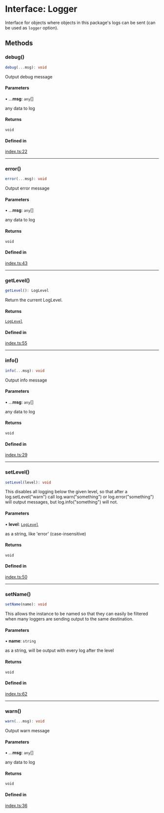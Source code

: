 # Interface: Logger

Interface for objects where objects in this package's logs can be sent (can be used as `logger` option).

## Methods

### debug()

```ts
debug(...msg): void
```

Output debug message

#### Parameters

• ...**msg**: `any`[]

any data to log

#### Returns

`void`

#### Defined in

[index.ts:22](https://github.com/slackapi/node-slack-sdk/blob/main/packages/logger/src/index.ts#L22)

***

### error()

```ts
error(...msg): void
```

Output error message

#### Parameters

• ...**msg**: `any`[]

any data to log

#### Returns

`void`

#### Defined in

[index.ts:43](https://github.com/slackapi/node-slack-sdk/blob/main/packages/logger/src/index.ts#L43)

***

### getLevel()

```ts
getLevel(): LogLevel
```

Return the current LogLevel.

#### Returns

[`LogLevel`](Enumeration.LogLevel.md)

#### Defined in

[index.ts:55](https://github.com/slackapi/node-slack-sdk/blob/main/packages/logger/src/index.ts#L55)

***

### info()

```ts
info(...msg): void
```

Output info message

#### Parameters

• ...**msg**: `any`[]

any data to log

#### Returns

`void`

#### Defined in

[index.ts:29](https://github.com/slackapi/node-slack-sdk/blob/main/packages/logger/src/index.ts#L29)

***

### setLevel()

```ts
setLevel(level): void
```

This disables all logging below the given level, so that after a log.setLevel("warn") call log.warn("something")
or log.error("something") will output messages, but log.info("something") will not.

#### Parameters

• **level**: [`LogLevel`](Enumeration.LogLevel.md)

as a string, like 'error' (case-insensitive)

#### Returns

`void`

#### Defined in

[index.ts:50](https://github.com/slackapi/node-slack-sdk/blob/main/packages/logger/src/index.ts#L50)

***

### setName()

```ts
setName(name): void
```

This allows the instance to be named so that they can easily be filtered when many loggers are sending output
to the same destination.

#### Parameters

• **name**: `string`

as a string, will be output with every log after the level

#### Returns

`void`

#### Defined in

[index.ts:62](https://github.com/slackapi/node-slack-sdk/blob/main/packages/logger/src/index.ts#L62)

***

### warn()

```ts
warn(...msg): void
```

Output warn message

#### Parameters

• ...**msg**: `any`[]

any data to log

#### Returns

`void`

#### Defined in

[index.ts:36](https://github.com/slackapi/node-slack-sdk/blob/main/packages/logger/src/index.ts#L36)
